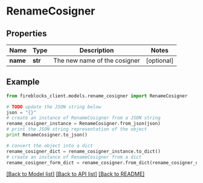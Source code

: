 # RenameCosigner


## Properties

Name | Type | Description | Notes
------------ | ------------- | ------------- | -------------
**name** | **str** | The new name of the cosigner | [optional] 

## Example

```python
from fireblocks_client.models.rename_cosigner import RenameCosigner

# TODO update the JSON string below
json = "{}"
# create an instance of RenameCosigner from a JSON string
rename_cosigner_instance = RenameCosigner.from_json(json)
# print the JSON string representation of the object
print RenameCosigner.to_json()

# convert the object into a dict
rename_cosigner_dict = rename_cosigner_instance.to_dict()
# create an instance of RenameCosigner from a dict
rename_cosigner_form_dict = rename_cosigner.from_dict(rename_cosigner_dict)
```
[[Back to Model list]](../README.md#documentation-for-models) [[Back to API list]](../README.md#documentation-for-api-endpoints) [[Back to README]](../README.md)



